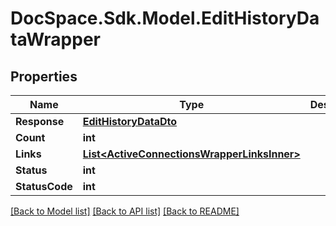 # DocSpace.Sdk.Model.EditHistoryDataWrapper

## Properties

Name | Type | Description | Notes
------------ | ------------- | ------------- | -------------
**Response** | [**EditHistoryDataDto**](EditHistoryDataDto.md) |  | [optional] 
**Count** | **int** |  | [optional] 
**Links** | [**List&lt;ActiveConnectionsWrapperLinksInner&gt;**](ActiveConnectionsWrapperLinksInner.md) |  | [optional] 
**Status** | **int** |  | [optional] 
**StatusCode** | **int** |  | [optional] 

[[Back to Model list]](../README.md#documentation-for-models) [[Back to API list]](../README.md#documentation-for-api-endpoints) [[Back to README]](../README.md)

